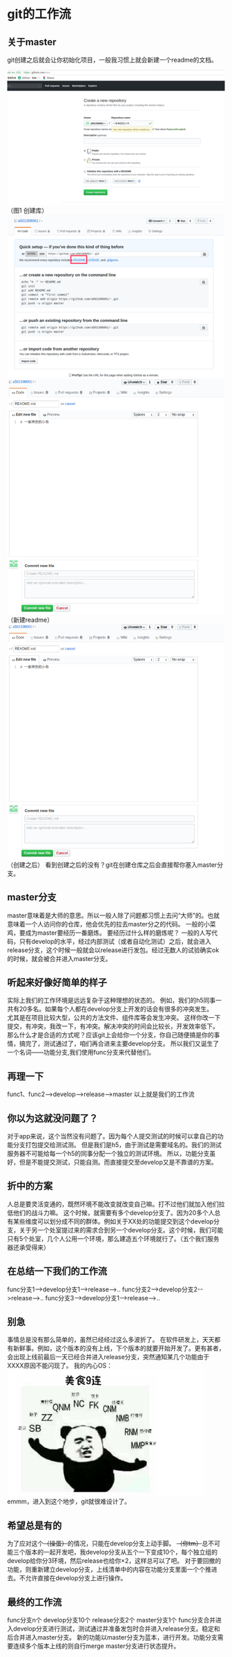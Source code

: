 # git的工作流

## 关于master
git创建之后就会让你初始化项目，一般我习惯上就会新建一个readme的文档。

![](/assets/深度截图_选择区域_20181018151652.png)
（图1 创建库）
![](/assets/深度截图_选择区域_20181018151753.png)
![](/assets/深度截图_选择区域_20181018151839.png)
（新建readme）
![](/assets/深度截图_选择区域_20181018151839.png)
（创建之后）
看到创建之后的没有？git在创建仓库之后会直接帮你塞入master分支。

## master分支
master意味着是大师的意思。所以一般人除了问题都习惯上去问“大师”的。也就意味着一个人访问你的仓库，他会优先的拉去master分之的代码。
一般的小菜鸡，要成为master要经历一番磨炼。
要经历过什么样的磨炼呢？
一般的人写代码，只有develop的水平，经过内部测试（或者自动化测试）之后，就会进入release分支，这个时候一般就会以release进行发包。经过无数人的试验确实ok的时候，就会被合并进入master分支。
## 听起来好像好简单的样子
实际上我们的工作环境是远远复杂于这种理想的状态的。
例如，我们的h5同事一共有20多名。如果每个人都在develop分支上开发的话会有很多的冲突发生。  
尤其是在项目比较大型，公共的方法文件、组件库等会发生冲突。
这样你改一下提交，有冲突，我改一下，有冲突。解决冲突的时间会比较长，开发效率低下。
那么什么才是合适的方式呢？应该git上会给你一个分支，你自己随便搞是你的事情，搞完了，测试通过了，咱们再合进来主要develop分支。
所以我们又诞生了一个名词——功能分支,我们使用func分支来代替他们。
## 再理一下
func1、func2-->develop-->release-->master
以上就是我们的工作流
## 你以为这就没问题了？
对于app来说，这个当然没有问题了。因为每个人提交测试的时候可以拿自己的功能分支打包提交给测试测。
但是我们是h5，由于测试是需要域名的。我们的测试服务器不可能给每一个h5的同事分配一个独立的测试环境。
所以，功能分支虽好，但是不能提交测试，只能自测。而直接提交至develop又是不靠谱的方案。
## 折中的方案
人总是要灵活变通的，既然环境不能改变就改变自己嘛。打不过他们就加入他们拉低他们的战斗力嘛。
这个时候，就需要有多个develop分支了。因为20多个人总有某些维度可以划分成不同的群体。例如关于XX处的功能提交到这个develop分支，关于另一个处室提过来的需求合到另一个develop分支。这个时候，我们可能只有5个处室，几个人公用一个环境，那么建造五个环境就行了。（五个我们服务器还承受得来）
## 在总结一下我们的工作流
func分支1-->develop分支1-->release-->..
func分支2-->develop分支2-->release-->..
func分支3-->develop分支1-->release-->..
## 别急
事情总是没有那么简单的，虽然已经经过这么多波折了。
在软件研发上，天天都有新鲜事。例如，这个版本的没有上线，下个版本的就要开始开发了。更有甚者，会出现上线前最后一天已经合并进入release分支，突然通知某几个功能由于XXXX原因不能闪现了。
我的内心OS：
![](/assets/深度截图_选择区域_20181018160907.png)
emmm，进入到这个地步，git就很难设计了。
## 希望总是有的
为了应对这个~~（操蛋）~~的情况，只能在develop分支上动手脚。
~~（你tm）~~总不可能三个版本的一起开发吧，我develop分支从五个一下变成10个，每个独立组的develop给你分3环境，然后release也给你×2，这样总可以了吧。
对于要回撤的功能，则重新建立develop分支，上线清单中的内容在功能分支里面一个个推进去。不允许直接在develop分支上进行操作。
## 最终的工作流
func分支n个
develop分支10个
release分支2个
master分支1个
func分支合并进入develop分支进行测试，测试通过并准备发包时合并进入release分支。稳定和后合并进入master分支。
新的功能以master分支为蓝本，进行开发。功能分支需要连续多个版本上线的则自行merge master分支进行状态提升。



